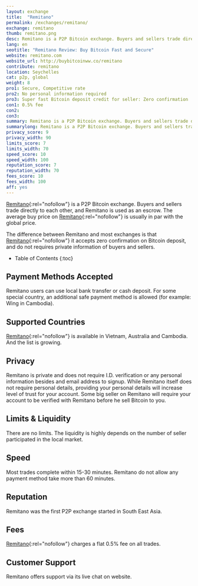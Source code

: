 ```yaml
---
layout: exchange
title:  "Remitano"
permalink: /exchanges/remitano/
exchange: remitano
thumb: remitano.png
desc: Remitano is a P2P Bitcoin exchange. Buyers and sellers trade directly to each other, and Remitano is used as an escrow.
lang: en
seotitle: "Remitano Review: Buy Bitcoin Fast and Secure"
website: remitano.com
website_url: http://buybitcoinww.co/remitano
contribute: remitano
location: Seychelles
cat: p2p, global
weight: 8
pro1: Secure, Competitive rate
pro2: No personal information required
pro3: Super fast Bitcoin deposit credit for seller: Zero confirmation
con1: 0.5% fee
con2:
con3:
summary: Remitano is a P2P Bitcoin exchange. Buyers and sellers trade directly to each other, and Remitano is used as an escrow.
summarylong: Remitano is a P2P Bitcoin exchange. Buyers and sellers trade directly to each other, and Remitano is used as an escrow to ensure both parties are protected. Remitano feature live chat for customer support and zero confirmation credit on Bitcoin deposit to make every trade happen instantly without the need of seller deposit Bitcoin with Remitano in advance.
privacy_score: 9
privacy_width: 90
limits_score: 7
limits_width: 70
speed_score: 10
speed_width: 100
reputation_score: 7
reputation_width: 70
fees_score: 10
fees_width: 100
aff: yes
---
```

[Remitano](http://buybitcoinww.co/remitano){:rel="nofollow"} is a P2P Bitcoin exchange. Buyers and sellers trade directly to each other, and Remitano is used as an escrow.
The average buy price on [Remitano](http://buybitcoinww.co/remitano){:rel="nofollow"} is usually in par with the global price.

The difference between Remitano and most exchanges is that [Remitano](http://buybitcoinww.co/remitano){:rel="nofollow"} it accepts zero confirmation on Bitcoin deposit, and do not requires private information of buyers and sellers.

* Table of Contents
{:toc}

## Payment Methods Accepted
Remitano users can use local bank transfer or cash deposit. For some
special country, an additional safe payment method is allowed (for
example: Wing in Cambodia).

## Supported Countries
[Remitano](http://buybitcoinww.co/remitano){:rel="nofollow"} is available in Vietnam, Australia and Cambodia. And the list is growing.

## Privacy
Remitano is private and does not require I.D. verification or any personal information besides and email address to signup. While Remitano itself does not require personal details, providing your personal details will increase level of trust for your account. Some big seller on Remitano will require your account to be verified with Remitano before he sell Bitcoin to you.

## Limits & Liquidity
There are no limits. The liquidity is highly depends on the number of
seller participated in the local market.

## Speed
Most trades complete within 15-30 minutes. Remitano do not allow any
payment method take more than 60 minutes.

## Reputation
Remitano was the first P2P exchange started in South East Asia.

## Fees
[Remitano](http://buybitcoinww.co/remitano){:rel="nofollow"} charges a flat 0.5% fee on all trades.

## Customer Support
Remitano offers support via its live chat on website.
